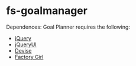 fs-goalmanager
==============

Dependences:  Goal Planner requires the following:
<ul>
  <li><a href="www.jQuery.com">jQuery</a></li>
  <li><a href="www.jQueryUI.com">jQueryUI</a></li>
  <li><a href="www.jQueryUI.com">Devise</a></li>
  <li><a href="https://github.com/thoughtbot/factory_girl_rails">Factory Girl</a></li>
</ul>